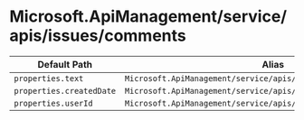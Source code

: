 # Microsoft.ApiManagement/service/apis/issues/comments

| Default Path | Alias |
|---|---|
| `properties.text` | `Microsoft.ApiManagement/service/apis/issues/comments/text` |
| `properties.createdDate` | `Microsoft.ApiManagement/service/apis/issues/comments/createdDate` |
| `properties.userId` | `Microsoft.ApiManagement/service/apis/issues/comments/userId` |

